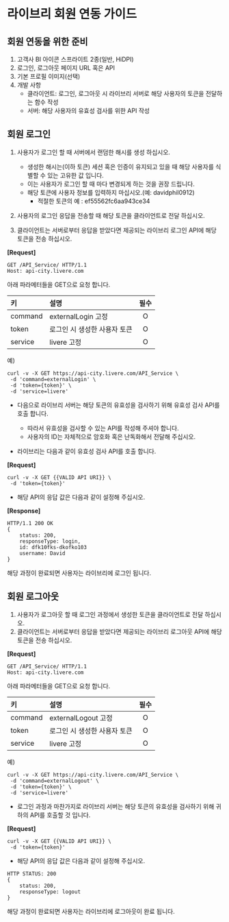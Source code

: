# 라이브리 회원 연동 가이드

## 회원 연동을 위한 준비

1. 고객사 BI 아이콘 스프라이트 2종(일반, HiDPI)
2. 로그인, 로그아웃 페이지 URL 혹은 API
3. 기본 프로필 이미지(선택)
4. 개발 사항
	- 클라이언트: 로그인, 로그아웃 시 라이브리 서버로 해당 사용자의 토큰을 전달하는 함수 작성
	- 서버: 해당 사용자의 유효성 검사를 위한 API 작성

## 회원 로그인

1. 사용자가 로그인 할 때 서버에서 랜덤한 해시를 생성 하십시오.
	- 생성한 해시는(이하 토큰) 세션 혹은 인증이 유지되고 있을 때 해당 사용자를 식별할 수 있는 고유한 값 입니다.
	- 이는 사용자가 로그인 할 때 마다 변경되게 하는 것을 권장 드립니다.
	- 해당 토큰에 사용자 정보를 입력하지 마십시오.(예: davidphil0912)
		- 적절한 토큰의 예 : ef55562fc6aa943ce34

2. 사용자의 로그인 응답을 전송할 때 해당 토큰을 클라이언트로 전달 하십시오.
3. 클라이언트는 서버로부터 응답을 받았다면 제공되는 라이브리 로그인 API에 해당 토큰을 전송 하십시오.

**[Request]**

```
GET /API_Service/ HTTP/1.1
Host: api-city.livere.com
```	

아래 파라메터들을 GET으로 요청 합니다.

| 키  | 설명 | 필수         |
| :-------- | :-------------------- | :--: |
| command   | externalLogin 고정      | O   |
| token     | 로그인 시 생성한 사용자 토큰  | O   |
| service   | livere 고정             | O   |

예)

```
curl -v -X GET https://api-city.livere.com/API_Service \
 -d 'command=externalLogin' \
 -d 'token={token}' \
 -d 'service=livere'
```

- 다음으로 라이브리 서버는 해당 토큰의 유효성을 검사하기 위해 유효성 검사 API를 호출 합니다.
	- 따라서 유효성을 검사할 수 있는 API를 작성해 주셔야 합니다.
	- 사용자의 ID는 자체적으로 암호화 혹은 난독화해서 전달해 주십시오.

- 라이브리는 다음과 같이 유효성 검사 API를 호출 합니다.

**[Request]**

```
curl -v -X GET {{VALID API URI}} \
 -d 'token={token}'
```

- 해당 API의 응답 값은 다음과 같이 설정해 주십시오.
	
**[Response]**

```
HTTP/1.1 200 OK
{
	status: 200,
	responseType: login,
	id: dfk10fks-dkofko103
	username: David
}
```

해당 과정이 완료되면 사용자는 라이브리에 로그인 됩니다.

## 회원 로그아웃

1. 사용자가 로그아웃 할 때 로그인 과정에서 생성한 토큰을 클라이언트로 전달 하십시오.
2. 클라이언트는 서버로부터 응답을 받았다면 제공되는 라이브리 로그아웃 API에 해당 토큰을 전송 하십시오.

**[Request]**

```
GET /API_Service/ HTTP/1.1
Host: api-city.livere.com
```	

아래 파라메터들을 GET으로 요청 합니다.

| 키  | 설명 | 필수         |
| :-------- | :-------------------- | :--: |
| command   | externalLogout 고정      | O   |
| token     | 로그인 시 생성한 사용자 토큰  | O   |
| service   | livere 고정             | O   |

예)

```
curl -v -X GET https://api-city.livere.com/API_Service \
 -d 'command=externalLogout' \
 -d 'token={token}' \
 -d 'service=livere'
```

- 로그인 과정과 마찬가지로 라이브리 서버는 해당 토큰의 유효성을 검사하기 위해 귀하의 API를 호출할 것 입니다.

**[Request]**

```
curl -v -X GET {{VALID API URI}} \
 -d 'token={token}'
```

- 해당 API의 응답 값은 다음과 같이 설정해 주십시오.
	
```
HTTP STATUS: 200
{
	status: 200,
	responseType: logout
}
```
해당 과정이 완료되면 사용자는 라이브리에 로그아웃이 완료 됩니다.